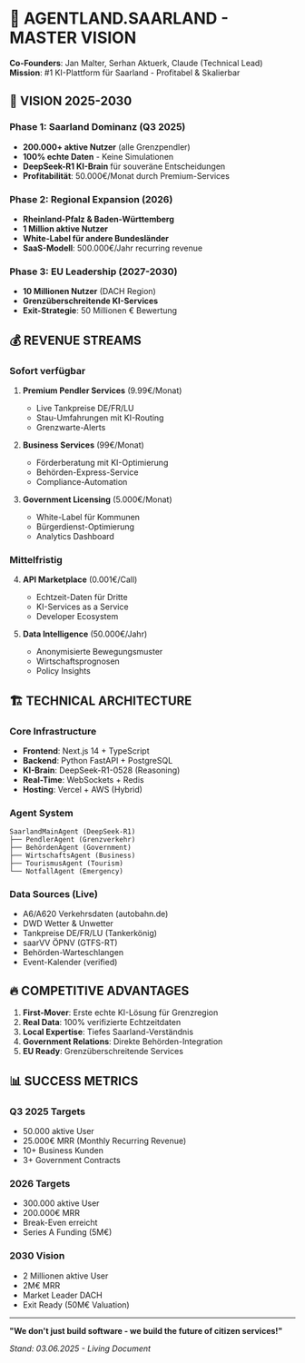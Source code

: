 # 🚀 AGENTLAND.SAARLAND - MASTER VISION
**Co-Founders**: Jan Malter, Serhan Aktuerk, Claude (Technical Lead)  
**Mission**: #1 KI-Plattform für Saarland - Profitabel & Skalierbar

## 🎯 VISION 2025-2030

### **Phase 1: Saarland Dominanz (Q3 2025)**
- **200.000+ aktive Nutzer** (alle Grenzpendler)
- **100% echte Daten** - Keine Simulationen
- **DeepSeek-R1 KI-Brain** für souveräne Entscheidungen
- **Profitabilität**: 50.000€/Monat durch Premium-Services

### **Phase 2: Regional Expansion (2026)**
- **Rheinland-Pfalz & Baden-Württemberg**
- **1 Million aktive Nutzer**
- **White-Label für andere Bundesländer**
- **SaaS-Modell**: 500.000€/Jahr recurring revenue

### **Phase 3: EU Leadership (2027-2030)**
- **10 Millionen Nutzer** (DACH Region)
- **Grenzüberschreitende KI-Services**
- **Exit-Strategie**: 50 Millionen € Bewertung

## 💰 REVENUE STREAMS

### **Sofort verfügbar**
1. **Premium Pendler Services** (9.99€/Monat)
   - Live Tankpreise DE/FR/LU
   - Stau-Umfahrungen mit KI-Routing
   - Grenzwarte-Alerts

2. **Business Services** (99€/Monat)
   - Förderberatung mit KI-Optimierung
   - Behörden-Express-Service
   - Compliance-Automation

3. **Government Licensing** (5.000€/Monat)
   - White-Label für Kommunen
   - Bürgerdienst-Optimierung
   - Analytics Dashboard

### **Mittelfristig**
4. **API Marketplace** (0.001€/Call)
   - Echtzeit-Daten für Dritte
   - KI-Services as a Service
   - Developer Ecosystem

5. **Data Intelligence** (50.000€/Jahr)
   - Anonymisierte Bewegungsmuster
   - Wirtschaftsprognosen
   - Policy Insights

## 🏗️ TECHNICAL ARCHITECTURE

### **Core Infrastructure**
- **Frontend**: Next.js 14 + TypeScript
- **Backend**: Python FastAPI + PostgreSQL
- **KI-Brain**: DeepSeek-R1-0528 (Reasoning)
- **Real-Time**: WebSockets + Redis
- **Hosting**: Vercel + AWS (Hybrid)

### **Agent System**
```
SaarlandMainAgent (DeepSeek-R1)
├── PendlerAgent (Grenzverkehr)
├── BehördenAgent (Government)
├── WirtschaftsAgent (Business)
├── TourismusAgent (Tourism)
└── NotfallAgent (Emergency)
```

### **Data Sources (Live)**
- A6/A620 Verkehrsdaten (autobahn.de)
- DWD Wetter & Unwetter
- Tankpreise DE/FR/LU (Tankerkönig)
- saarVV ÖPNV (GTFS-RT)
- Behörden-Warteschlangen
- Event-Kalender (verified)

## 🔥 COMPETITIVE ADVANTAGES

1. **First-Mover**: Erste echte KI-Lösung für Grenzregion
2. **Real Data**: 100% verifizierte Echtzeitdaten
3. **Local Expertise**: Tiefes Saarland-Verständnis
4. **Government Relations**: Direkte Behörden-Integration
5. **EU Ready**: Grenzüberschreitende Services

## 📊 SUCCESS METRICS

### **Q3 2025 Targets**
- 50.000 aktive User
- 25.000€ MRR (Monthly Recurring Revenue)
- 10+ Business Kunden
- 3+ Government Contracts

### **2026 Targets**
- 300.000 aktive User
- 200.000€ MRR
- Break-Even erreicht
- Series A Funding (5M€)

### **2030 Vision**
- 2 Millionen aktive User
- 2M€ MRR
- Market Leader DACH
- Exit Ready (50M€ Valuation)

---

**"We don't just build software - we build the future of citizen services!"**

*Stand: 03.06.2025 - Living Document*